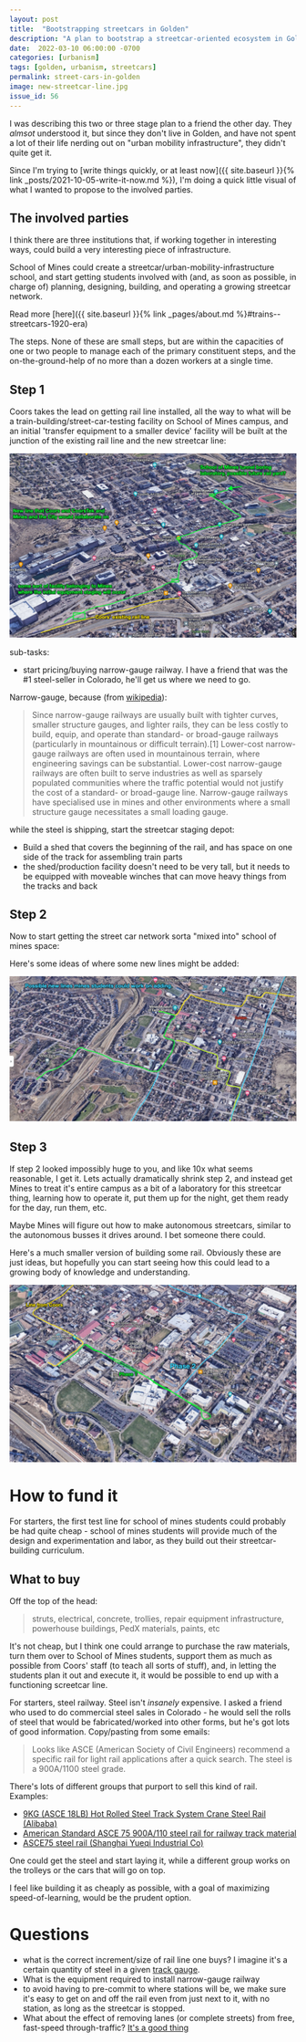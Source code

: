 ```yaml
---
layout: post
title:  "Bootstrapping streetcars in Golden"
description: "A plan to bootstrap a streetcar-oriented ecosystem in Golden"
date:  2022-03-10 06:00:00 -0700
categories: [urbanism]
tags: [golden, urbanism, streetcars]
permalink: street-cars-in-golden
image: new-streetcar-line.jpg
issue_id: 56
---
```


I was describing this two or three stage plan to a friend the other day. They _almsot_ understood it, but since they don't live in Golden, and have not spent a lot of their life nerding out on "urban mobility infrastructure", they didn't quite get it.

Since I'm trying to [write things quickly, or at least now]({{ site.baseurl }}{% link _posts/2021-10-05-write-it-now.md %}), I'm doing a quick little visual of what I wanted to propose to the involved parties.

## The involved parties

I think there are three institutions that, if working together in interesting ways, could build a very interesting piece of infrastructure.

School of Mines could create a streetcar/urban-mobility-infrastructure school, and start getting students involved with (and, as soon as possible, in charge of) planning, designing, building, and operating a growing streetcar network. 

Read more [here]({{ site.baseurl }}{% link _pages/about.md %}#trains--streetcars-1920-era)

The steps. None of these are small steps, but are within the capacities of one or two people to manage each of the primary constituent steps, and the on-the-ground-help of no more than a dozen workers at a single time.

## Step 1

Coors takes the lead on getting rail line installed, all the way to what will be a train-building/street-car-testing facility on School of Mines campus, and an initial 'transfer equipment to a smaller device' facility will be built at the junction of the existing rail line and the new streetcar line:

![first lines](new-streetcar-line.jpg)

sub-tasks:

- start pricing/buying narrow-gauge railway. I have a friend that was the \#1 steel-seller in Colorado, he'll get us where we need to go.

Narrow-gauge, because (from [wikipedia](https://en.wikipedia.org/wiki/Narrow-gauge_railway)):

> Since narrow-gauge railways are usually built with tighter curves, smaller structure gauges, and lighter rails, they can be less costly to build, equip, and operate than standard- or broad-gauge railways (particularly in mountainous or difficult terrain).[1] Lower-cost narrow-gauge railways are often used in mountainous terrain, where engineering savings can be substantial. Lower-cost narrow-gauge railways are often built to serve industries as well as sparsely populated communities where the traffic potential would not justify the cost of a standard- or broad-gauge line. Narrow-gauge railways have specialised use in mines and other environments where a small structure gauge necessitates a small loading gauge. 

while the steel is shipping, start the streetcar staging depot:

- Build a shed that covers the beginning of the rail, and has space on one side of the track for assembling train parts
- the shed/production facility doesn't need to be very tall, but it needs to be equipped with moveable winches that can move heavy things from the tracks and back


## Step 2

Now to start getting the street car network sorta "mixed into" school of mines space:

Here's some ideas of where some new lines might be added:

![new lines](possible-new-lines.jpg)

## Step 3

If step 2 looked impossibly huge to you, and like 10x what seems reasonable, I get it. Lets actually dramatically shrink step 2, and instead get Mines to treat it's entire campus as a bit of a laboratory for this streetcar thing, learning how to operate it, put them up for the night, get them ready for the day, run them, etc.

Maybe Mines will figure out how to make autonomous streetcars, similar to the autonomous busses it drives around. I bet someone there could.

Here's a much smaller version of building some rail. Obviously these are just ideas, but hopefully you can start seeing how this could lead to a growing body of knowledge and understanding.

![small lines](step-3.jpg)

# How to fund it

For starters, the first test line for school of mines students could probably be had quite cheap - school of mines students will provide much of the design and experimentation and labor, as they build out their streetcar-building curriculum. 

## What to buy

Off the top of the head:

> struts, electrical, concrete, trollies, repair equipment infrastructure, powerhouse buildings, PedX materials, paints, etc

It's not cheap, but I think one could arrange to purchase the raw materials, turn them over to School of Mines students, support them as much as possible from Coors' staff (to teach all sorts of stuff), and, in letting the students plan it out and execute it, it would be possible to end up with a functioning screetcar line. 
  

For starters, steel railway. Steel isn't _insanely_ expensive. I asked a friend who used to do commercial steel sales in Colorado - he would sell the rolls of steel that would be fabricated/worked into other forms, but he's got lots of good information. Copy/pasting from some emails:

> Looks like ASCE (American Society of Civil Engineers) recommend a specific rail for light rail applications after a quick search. The steel is a 900A/1100 steel grade.  

There's lots of different groups that purport to sell this kind of rail. Examples:

- [9KG (ASCE 18LB) Hot Rolled Steel Track System Crane Steel Rail (Alibaba)](https://www.alibaba.com/product-detail/Steel-Rail-Sae1045-Rail-Manufacturers-9KG_1600292274827.html?spm=a2700.7724857.normal_offer.d_image.4ae93eccfq9JeC&s=p)
- [American Standard ASCE 75 900A/110 steel rail for railway track material](https://imristeel.com/product/american-standard-asce-75-900a-110-steel-rail-for-railway-track-material)
- [ASCE75 steel rail (Shanghai Yueqi Industrial Co)](http://www.railwayrail.com/products/asce75-steel-rail/)

One could get the steel and start laying it, while a different group works on the trolleys or the cars that will go on top. 

I feel like building it as cheaply as possible, with a goal of maximizing speed-of-learning, would be the prudent option.




# Questions

- what is the correct increment/size of rail line one buys? I imagine it's a certain quantity of steel in a given [track gauge](https://en.wikipedia.org/wiki/Narrow-gauge_railway).
- What is the equipment required to install narrow-gauge railway
- to avoid having to pre-commit to where stations will be, we make sure it's easy to get on and off the rail even from just next to it, with no station, as long as the streetcar is stopped.
- What about the effect of removing lanes (or complete streets) from free, fast-speed through-traffic? [It's a good thing](https://www.instagram.com/p/Ca21ejRu8XR/?utm_source=ig_web_copy_link)

